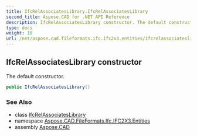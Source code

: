 ```yaml
---
title: IfcRelAssociatesLibrary.IfcRelAssociatesLibrary
second_title: Aspose.CAD for .NET API Reference
description: IfcRelAssociatesLibrary constructor. The default constructor
type: docs
weight: 10
url: /net/aspose.cad.fileformats.ifc.ifc2x3.entities/ifcrelassociateslibrary/ifcrelassociateslibrary/
---
```

## IfcRelAssociatesLibrary constructor

The default constructor.

```csharp
public IfcRelAssociatesLibrary()
```

### See Also

* class [IfcRelAssociatesLibrary](../)
* namespace [Aspose.CAD.FileFormats.Ifc.IFC2X3.Entities](../../ifcrelassociateslibrary/)
* assembly [Aspose.CAD](../../../)


